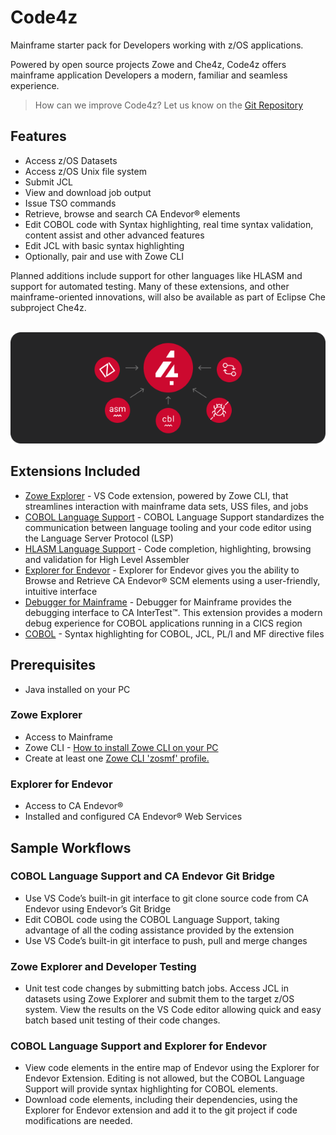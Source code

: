 # Code4z

Mainframe starter pack for Developers working with z/OS applications.

Powered by open source projects Zowe and Che4z, Code4z offers mainframe application Developers a modern, familiar and seamless experience.

> How can we improve Code4z? Let us know on the [Git Repository](https://github.com/BroadcomMFD/code4z/issues)

## Features

* Access z/OS Datasets
* Access z/OS Unix file system 
* Submit JCL
* View and download job output 
* Issue TSO commands
* Retrieve, browse and search CA Endevor® elements
* Edit COBOL code with Syntax highlighting, real time syntax validation, content assist and other advanced features 
* Edit JCL with basic syntax highlighting
* Optionally, pair and use with Zowe CLI 

Planned additions include support for other languages like HLASM and support for automated testing. Many of these extensions, and other mainframe-oriented innovations, will also be available as part of Eclipse Che subproject Che4z.
<br /><br />
<p align="center">
  <img src="extensions.png" alt="Code4z Extensions"/>
</p>

## Extensions Included

* [Zowe Explorer](https://marketplace.visualstudio.com/items?itemName=Zowe.vscode-extension-for-zowe) - VS Code extension, powered by Zowe CLI, that streamlines interaction with mainframe data sets, USS files, and jobs
* [COBOL Language Support](https://marketplace.visualstudio.com/items?itemName=broadcomMFD.cobol-language-support) - COBOL Language Support standardizes the communication between language tooling and your code editor using the Language Server Protocol (LSP)
* [HLASM Language Support](https://marketplace.visualstudio.com/items?itemName=broadcomMFD.hlasm-language-support) - Code completion, highlighting, browsing and validation for High Level Assembler
* [Explorer for Endevor](https://marketplace.visualstudio.com/items?itemName=broadcomMFD.explorer-for-endevor) - Explorer for Endevor gives you the ability to Browse and Retrieve CA Endevor® SCM elements using a user-friendly, intuitive interface
* [Debugger for Mainframe](https://marketplace.visualstudio.com/items?itemName=bitlang.cobol) - Debugger for Mainframe provides the debugging interface to CA InterTest™. This extension provides a modern debug experience for COBOL applications running in a CICS region
* [COBOL](https://marketplace.visualstudio.com/items?itemName=bitlang.cobol) - Syntax highlighting for COBOL, JCL, PL/I and MF directive files


## Prerequisites

* Java installed on your PC

### Zowe Explorer
* Access to Mainframe
* Zowe CLI - [How to install Zowe CLI on your PC](https://docs.zowe.org/stable/user-guide/cli-installcli.html#methods-to-install-zowe-cli)
* Create at least one [Zowe CLI 'zosmf' profile.](https://docs.zowe.org/stable/user-guide/cli-configuringcli.html#creating-zowe-cli-profiles)

### Explorer for Endevor
* Access to CA Endevor® 
* Installed and configured CA Endevor® Web Services

## Sample Workflows

### COBOL Language Support and CA Endevor Git Bridge
* Use VS Code’s built-in git interface to git clone source code from CA Endevor using Endevor’s Git Bridge
* Edit COBOL code using the COBOL Language Support, taking advantage of all the coding assistance provided by the extension
* Use VS Code’s built-in git interface to push, pull and merge changes

### Zowe Explorer and Developer Testing

* Unit test code changes by submitting batch jobs. Access JCL in datasets using Zowe Explorer and submit them to the target z/OS system. View the results on the VS Code editor allowing quick and easy batch based unit testing of their code changes.

### COBOL Language Support and Explorer for Endevor

* View code elements in the entire map of Endevor using the Explorer for Endevor Extension. Editing is not allowed, but the COBOL Language Support will provide syntax highlighting for COBOL elements.
* Download code elements, including their dependencies, using the Explorer for Endevor extension and add it to the git project if code modifications are needed.